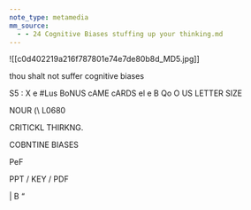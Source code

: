 ```yaml
---
note_type: metamedia
mm_source:
  - - 24 Cognitive Biases stuffing up your thinking.md
---
```


![[c0d402219a216f787801e74e7de80b8d_MD5.jpg]]

thou shalt not suffer cognitive biases

S5 : X
e #Lus BoNUS cAME cARDS
el e B
Qo O
US LETTER SIZE

NOUR
(\ L0680

CRITICKL THIRKNG.

COBNTINE
BIASES

PeF

PPT / KEY / PDF

|
B
“

